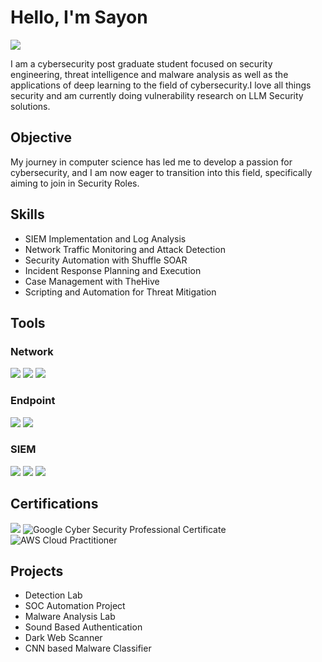 # Hello, I'm Sayon
<a href="[https://linkedin.com](https://www.linkedin.com/in/sayon-palit-441270137/)"><img src="https://img.shields.io/badge/-LinkedIn-0072b1?&style=for-the-badge&logo=linkedin&logoColor=white" /></a>

I am a cybersecurity post graduate student focused on security engineering, threat intelligence and malware analysis as well as the applications of deep learning to the field of cybersecurity.I love all things security and am currently doing vulnerability research on LLM Security solutions.

## Objective

My journey in computer science has led me to develop a passion for cybersecurity, and I am now eager to transition into this field, specifically aiming to join in Security Roles.

## Skills
* SIEM Implementation and Log Analysis
* Network Traffic Monitoring and Attack Detection
* Security Automation with Shuffle SOAR
* Incident Response Planning and Execution
* Case Management with TheHive
* Scripting and Automation for Threat Mitigation

## Tools

### Network
<div>
    <img src="https://img.shields.io/badge/-Wireshark-1679A7?&style=for-the-badge&logo=Wireshark&logoColor=white" />
    <img src="https://img.shields.io/badge/-Suricata-EF3B2D?&style=for-the-badge&logo=Suricata&logoColor=white" />
    <img src="https://img.shields.io/badge/-Zeek-777BB4?&style=for-the-badge&logo=Zeek&logoColor=white" />
</div>

### Endpoint
<div>
    <img src="https://img.shields.io/badge/-Microsoft_Defender_for_Endpoint-00A4EF?&style=for-the-badge&logo=Microsoft&logoColor=white" />
    <img src="https://img.shields.io/badge/-Velociraptor-4B275F?&style=for-the-badge&logo=Velociraptor&logoColor=white" />
</div>

### SIEM
<div>
    <img src="https://img.shields.io/badge/-Microsoft_Sentinel-0078D4?&style=for-the-badge&logo=Microsoft&logoColor=white" />
    <img src="https://img.shields.io/badge/-Splunk-000000?&style=for-the-badge&logo=Splunk&logoColor=white" />
    <img src="https://img.shields.io/badge/-Elastic-005571?&style=for-the-badge&logo=Elastic&logoColor=white" />
</div>

## Certifications
<div>
<img src="https://img.shields.io/badge/-Security%2B-FF0000?&style=for-the-badge&logo=CompTIA&logoColor=white" />
<img src="https://img.shields.io/badge/-Google%20Cybersecurity%20Professional-34A853?&style=for-the-badge&logo=Google&logoColor=white" alt="Google Cyber Security Professional Certificate"> 
<img src="https://img.shields.io/badge/-AWS%20Cloud%20Practitioner-FF9900?&style=for-the-badge&logo=Amazon.com%20Web%20Services&logoColor=white" alt="AWS Cloud Practitioner">
</div>

## Projects
- Detection Lab
- SOC Automation Project
- Malware Analysis Lab
- Sound Based Authentication
- Dark Web Scanner
- CNN based Malware Classifier

